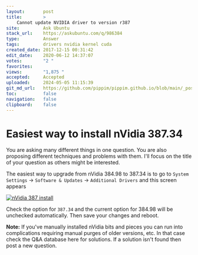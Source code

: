 ```yaml
---
layout:       post
title:        >
    Cannot update NVIDIA driver to version r387
site:         Ask Ubuntu
stack_url:    https://askubuntu.com/q/986384
type:         Answer
tags:         drivers nvidia kernel cuda
created_date: 2017-12-15 00:31:42
edit_date:    2020-06-12 14:37:07
votes:        "2 "
favorites:    
views:        "1,875 "
accepted:     Accepted
uploaded:     2024-05-05 11:15:39
git_md_url:   https://github.com/pippim/pippim.github.io/blob/main/_posts/2017/2017-12-15-Cannot-update-NVIDIA-driver-to-version-r387.md
toc:          false
navigation:   false
clipboard:    false
---
```


# Easiest way to install nVidia 387.34

You are asking many different things in one question. You are also proposing different techniques and problems with them. I'll focus on the title of your question as others might be interested.

The easiest way to upgrade from nVidia 384.98 to 387.34 is to go to `System Settings` -> `Software & Updates` -> `Additional Drivers` and this screen appears

[![nVidia 387 install][1]][1]

Check the option for `387.34` and the current option for 384.98 will be unchecked automatically. Then save your changes and reboot.

**Note:** If you've manually installed nVidia bits and pieces you can run into complications requiring manual purges of older versions, etc. In that case check the Q&A database here for solutions. If a solution isn't found then post a new question.

  [1]: https://i.stack.imgur.com/BMmV7.png
